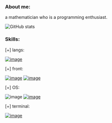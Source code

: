 ### About me:


a mathematician who is a programming enthusiast. 

![GitHub stats](https://github-readme-stats.vercel.app/api?username=ghostkill73&show_icons=true&theme=dark)

### Skills:
[+] langs:

[![image](https://img.shields.io/badge/Shell_Script-121011?style=for-the-badge&logo=gnu-bash&logoColor=white)](https://www.gnu.org/software/bash/manual/bash.html)

[+] front:

[![image](https://img.shields.io/badge/HTML5-E34F26?style=for-the-badge&logo=html5&logoColor=white)](https://www.w3.org/html/) [![image](https://img.shields.io/badge/LaTeX-47A141?style=for-the-badge&logo=LaTeX&logoColor=white)](https://www.latex-project.org/) 

[+] OS:

![image](https://img.shields.io/badge/Android-3DDC84?style=for-the-badge&logo=android&logoColor=white) [![image](https://img.shields.io/badge/Debian-A81D33?style=for-the-badge&logo=debian&logoColor=white)](https://www.debian.org/index.pt.html)


[+] terminal:

[![image](https://img.shields.io/badge/GNU%20Bash-4EAA25?style=for-the-badge&logo=GNU%20Bash&logoColor=white)](https://www.gnu.org/software/bash/)

